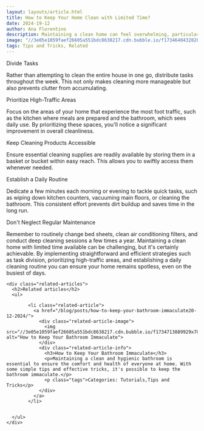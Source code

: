 ```yaml
---
layout: layouts/article.html
title: How to Keep Your Home Clean with Limited Time?
date: 2024-19-12
author: Ana Florentino
description: Maintaining a clean home can feel overwhelming, particularly for individuals with busy schedules and minimal free time. However, employing simple and effective strategies can help you keep your home tidy and organized, even amidst a hectic lifestyle.
image: "//3e05e1059faef26605a551bdc8638217.cdn.bubble.io/f1734640432828x375397332491456200/Frame%20552.png"
tags: Tips and Tricks, Related
---
```


Divide Tasks

Rather than attempting to clean the entire house in one go, distribute tasks throughout the week. This not only makes cleaning more manageable but also prevents clutter from accumulating.

Prioritize High-Traffic Areas

Focus on the areas of your home that experience the most foot traffic, such as the kitchen where meals are prepared and the bathroom, which sees daily use. By prioritizing these spaces, you'll notice a significant improvement in overall cleanliness.

Keep Cleaning Products Accessible

Ensure essential cleaning supplies are readily available by storing them in a basket or bucket within easy reach. This allows you to swiftly access them whenever needed.

Establish a Daily Routine

Dedicate a few minutes each morning or evening to tackle quick tasks, such as wiping down kitchen counters, vacuuming main floors, or cleaning the bathroom. This consistent effort prevents dirt buildup and saves time in the long run.

Don't Neglect Regular Maintenance

Remember to routinely change bed sheets, clean air conditioning filters, and conduct deep cleaning sessions a few times a year.
Maintaining a clean home with limited time available can be challenging, but it's certainly achievable. By implementing straightforward and efficient strategies such as task division, prioritizing high-traffic areas, and establishing a daily cleaning routine you can ensure your home remains spotless, even on the busiest of days.


    <div class="related-articles">
      <h2>Related articles</h2>
      <ul>
        
            <li class="related-article">
              <a href="/blog/posts/how-to-keep-your-bathroom-immaculate20-12-2024/">
                <div class="related-article-image">
                  <img src="//3e05e1059faef26605a551bdc8638217.cdn.bubble.io/f1734713889929x701173468358720300/bathroom.png" alt="How to Keep Your Bathroom Immaculate">
                </div>
                <div class="related-article-info">
                  <h3>How to Keep Your Bathroom Immaculate</h3>
                  <p>Maintaining a clean and hygienic bathroom is essential to ensure the comfort and health of everyone at home. With some simple tips and effective tricks, it's possible to keep the bathroom immaculate.</p>
                  <p class="tags">Categories: Tutorials,Tips and Tricks</p>
                </div>
              </a>
            </li>

          
      </ul>
    </div>
    